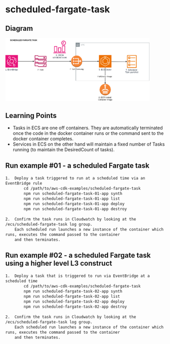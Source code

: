 # scheduled-fargate-task

## Diagram

<img src="./diagram.png" width="450"/>

## Learning Points
* Tasks in ECS are one off containers. They are automatically terminated once the code in the docker container runs or the command sent to the docker container completes.
* Services in ECS on the other hand will maintain a fixed number of Tasks running (to maintain the DesiredCount of tasks).


## Run example #01 - a scheduled Fargate task
``` 
1.  Deploy a task triggered to run at a scheduled time via an EventBridge rule
        cd /path/to/aws-cdk-examples/scheduled-fargate-task
        npm run scheduled-fargate-task-01-app synth
        npm run scheduled-fargate-task-01-app list
        npm run scheduled-fargate-task-01-app deploy
        npm run scheduled-fargate-task-01-app destroy
        
2.  Confirm the task runs in Cloudwatch by looking at the /ecs/scheduled-fargate-task log group.
    Each scheduled run launches a new instance of the container which runs, executes the command passed to the container 
    and then terminates.
```

## Run example #02 - a scheduled Fargate task using a higher level L3 construct
``` 
1.  Deploy a task that is triggered to run via EventBridge at a scheduled time
        cd /path/to/aws-cdk-examples/scheduled-fargate-task
        npm run scheduled-fargate-task-02-app synth
        npm run scheduled-fargate-task-02-app list
        npm run scheduled-fargate-task-02-app deploy
        npm run scheduled-fargate-task-02-app destroy
        
2.  Confirm the task runs in Cloudwatch by looking at the /ecs/scheduled-fargate-task log group.
    Each scheduled run launches a new instance of the container which runs, executes the command passed to the container
    and then terminates.
```



